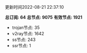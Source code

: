 更新时间2022-08-21 22:37:10

**总订阅: 64**
**总节点: 9075**
**有效节点: 1921**
- trojan节点: 35
- v2ray节点: 1642
- ss节点: 243
- ssr节点: 1
